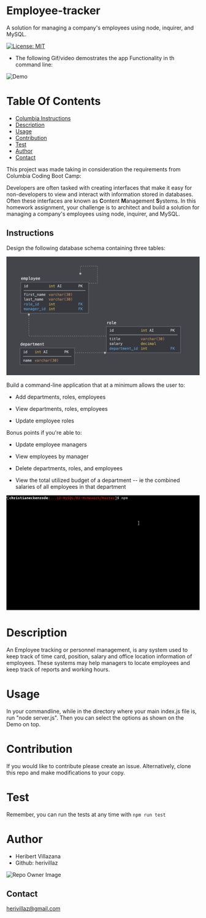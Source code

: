 # Employee-tracker
A solution for managing a company's employees using node, inquirer, and MySQL.

[![License: MIT](https://img.shields.io/badge/License-MIT-blue.svg)](https://opensource.org/licenses/MIT)

* The following Gif/video demostrates the app Functionality in th command line:

![Demo](Assets/demo.gif)

# Table Of Contents

* [Columbia Instructions](#Instructions)
* [Description](#Description)
* [Usage](#Usage)
* [Contribution](#Contribution)
* [Test](#Test)
* [Author](#Author)
* [Contact](#Contact)

This project was made taking in consideration the requirements from Columbia Coding Boot Camp:

Developers are often tasked with creating interfaces that make it easy for non-developers to view and interact with information stored in databases. Often these interfaces are known as **C**ontent **M**anagement **S**ystems. In this homework assignment, your challenge is to architect and build a solution for managing a company's employees using node, inquirer, and MySQL.

## Instructions

Design the following database schema containing three tables:

![Database Schema](Assets/schema.png)

Build a command-line application that at a minimum allows the user to:

  * Add departments, roles, employees

  * View departments, roles, employees

  * Update employee roles

Bonus points if you're able to:

  * Update employee managers

  * View employees by manager

  * Delete departments, roles, and employees

  * View the total utilized budget of a department -- ie the combined salaries of all employees in that department

  ![Employee Tracker](Assets/employee-tracker.gif)

  # Description
   An Employee tracking or personnel management, is any system used to keep track of time card, position, salary and office location information of employees. These systems may help managers to locate employees and keep track of reports and working hours.
  
  # Usage
In your commandline, while in the directory where your main index.js file is, run "node server.js".
Then you can select the options as shown on the Demo on top.

# Contribution
If you would like to contribute please create an issue. Alternatively, clone this repo and make modifications to your copy.

# Test
Remember, you can run the tests at any time with `npm run test`

# Author
* Heribert Villazana
* Github: herivillaz

![Repo Owner Image](https://avatars.githubusercontent.com/herivillaz?s=100)

## Contact
herivillaz@gmail.com